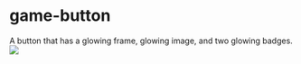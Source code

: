 # game-button
A button that has a glowing frame, glowing image, and two glowing badges.
![](game-button.gif)
